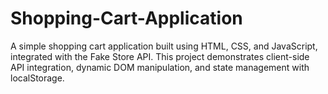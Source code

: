 # Shopping-Cart-Application
A simple shopping cart application built using HTML, CSS, and JavaScript, integrated with the Fake Store API. This project demonstrates client-side API integration, dynamic DOM manipulation, and state management with localStorage.
